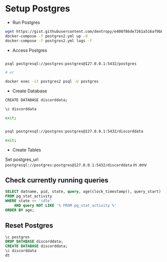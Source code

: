 # Setup Postgres

* Run Postgres

``` bash
wget https://gist.githubusercontent.com/dentropy/e408f86de7261a516af9bb43234ae343/raw/b7c1373bff0152fc59c246e8af0a7f7d48bc340b/postgres2.yml
docker-compose -f postgres2.yml up -d
docker-compose -f postgres2.yml logs -f
```

* Access Postgres

``` bash

psql postgresql://postgres:postgres@127.0.0.1:5432/postgres

# or

docker exec -it postgres2 psql -U postgres

```

* Create Database

``` bash
CREATE DATABASE discorddata;

\c discorddata

exit;
```

``` bash

psql postgresql://postgres:postgres@127.0.0.1:5432/discorddata

exit;
```

* Create Tables

Set postgres_url `postgresql://postgres:postgres@127.0.0.1:5432/discorddata` in .env


## Check currently running queries

``` sql
SELECT datname, pid, state, query, age(clock_timestamp(), query_start) AS age 
FROM pg_stat_activity
WHERE state <> 'idle' 
    AND query NOT LIKE '% FROM pg_stat_activity %' 
ORDER BY age;
```

## Reset Postgres

``` sql
\c postgres
DROP DATABASE discorddata;
CREATE DATABASE discorddata;
\c discorddata
dt
```